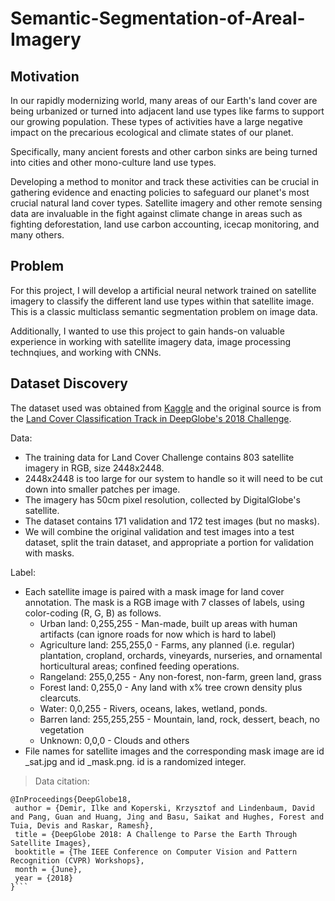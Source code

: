# Semantic-Segmentation-of-Areal-Imagery
## Motivation
In our rapidly modernizing world, many areas of our Earth's land cover are being urbanized or turned into adjacent land use types like farms to support our growing population. These types of activities have a large negative impact on the precarious ecological and climate states of our planet.

Specifically, many ancient forests and other carbon sinks are being turned into cities and other mono-culture land use types.

Developing a method to monitor and track these activities can be crucial in gathering evidence and enacting policies to safeguard our planet's most crucial natural land cover types. Satellite imagery and other remote sensing data are invaluable in the fight against climate change in areas such as fighting deforestation, land use carbon accounting, icecap monitoring, and many others.
## Problem
For this project, I will develop a artificial neural network trained on satellite imagery to classify the different land use types within that satellite image. This is a classic multiclass semantic segmentation problem on image data. 

Additionally, I wanted to use this project to gain hands-on valuable experience in working with satellite imagery data, image processing technqiues, and working with CNNs.
## Dataset Discovery
The dataset used was obtained from [Kaggle](https://www.kaggle.com/balraj98/deepglobe-land-cover-classification-dataset) and the original source is from the [Land Cover Classification Track in DeepGlobe's 2018 Challenge](https://competitions.codalab.org/competitions/18468).

Data:
*   The training data for Land Cover Challenge contains 803 satellite imagery in RGB, size 2448x2448. 
  * 2448x2448 is too large for our system to handle so it will need to be cut down into smaller patches per image.
*   The imagery has 50cm pixel resolution, collected by DigitalGlobe's satellite.
*   The dataset contains 171 validation and 172 test images (but no masks). 
  * We will combine the original validation and test images into a test dataset, split the train dataset, and appropriate a portion for validation with masks.

Label:
*   Each satellite image is paired with a mask image for land cover annotation. The mask is a RGB image with 7 classes of labels, using color-coding (R, G, B) as follows.
    * Urban land: 0,255,255 - Man-made, built up areas with human artifacts (can ignore roads for now which is hard to label)
    * Agriculture land: 255,255,0 - Farms, any planned (i.e. regular) plantation, cropland, orchards, vineyards, nurseries, and ornamental horticultural areas; confined feeding operations.
    * Rangeland: 255,0,255 - Any non-forest, non-farm, green land, grass
    * Forest land: 0,255,0 - Any land with x% tree crown density plus clearcuts.
    * Water: 0,0,255 - Rivers, oceans, lakes, wetland, ponds.
    * Barren land: 255,255,255 - Mountain, land, rock, dessert, beach, no vegetation
    * Unknown: 0,0,0 - Clouds and others
* File names for satellite images and the corresponding mask image are id _sat.jpg and id _mask.png. id is a randomized integer.

> Data citation:
```
@InProceedings{DeepGlobe18,
 author = {Demir, Ilke and Koperski, Krzysztof and Lindenbaum, David and Pang, Guan and Huang, Jing and Basu, Saikat and Hughes, Forest and Tuia, Devis and Raskar, Ramesh},
 title = {DeepGlobe 2018: A Challenge to Parse the Earth Through Satellite Images},
 booktitle = {The IEEE Conference on Computer Vision and Pattern Recognition (CVPR) Workshops},
 month = {June},
 year = {2018}
}```
